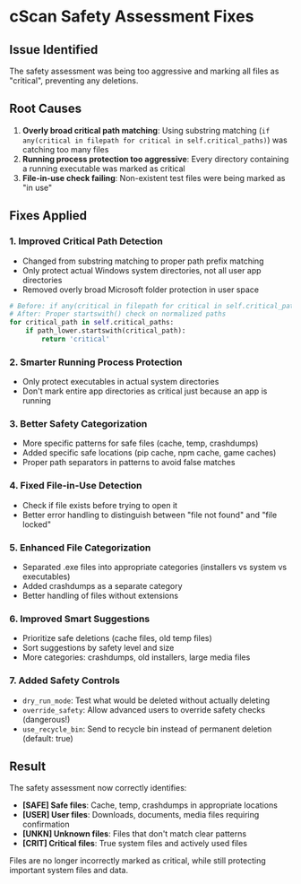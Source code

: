 # cScan Safety Assessment Fixes

## Issue Identified
The safety assessment was being too aggressive and marking all files as "critical", preventing any deletions.

## Root Causes
1. **Overly broad critical path matching**: Using substring matching (`if any(critical in filepath for critical in self.critical_paths)`) was catching too many files
2. **Running process protection too aggressive**: Every directory containing a running executable was marked as critical
3. **File-in-use check failing**: Non-existent test files were being marked as "in use"

## Fixes Applied

### 1. **Improved Critical Path Detection**
- Changed from substring matching to proper path prefix matching
- Only protect actual Windows system directories, not all user app directories
- Removed overly broad Microsoft folder protection in user space

```python
# Before: if any(critical in filepath for critical in self.critical_paths)
# After: Proper startswith() check on normalized paths
for critical_path in self.critical_paths:
    if path_lower.startswith(critical_path):
        return 'critical'
```

### 2. **Smarter Running Process Protection**
- Only protect executables in actual system directories
- Don't mark entire app directories as critical just because an app is running

### 3. **Better Safety Categorization**
- More specific patterns for safe files (cache, temp, crashdumps)
- Added specific safe locations (pip cache, npm cache, game caches)
- Proper path separators in patterns to avoid false matches

### 4. **Fixed File-in-Use Detection**
- Check if file exists before trying to open it
- Better error handling to distinguish between "file not found" and "file locked"

### 5. **Enhanced File Categorization**
- Separated .exe files into appropriate categories (installers vs system vs executables)
- Added crashdumps as a separate category
- Better handling of files without extensions

### 6. **Improved Smart Suggestions**
- Prioritize safe deletions (cache files, old temp files)
- Sort suggestions by safety level and size
- More categories: crashdumps, old installers, large media files

### 7. **Added Safety Controls**
- `dry_run_mode`: Test what would be deleted without actually deleting
- `override_safety`: Allow advanced users to override safety checks (dangerous!)
- `use_recycle_bin`: Send to recycle bin instead of permanent deletion (default: true)

## Result
The safety assessment now correctly identifies:
- **[SAFE] Safe files**: Cache, temp, crashdumps in appropriate locations
- **[USER] User files**: Downloads, documents, media files requiring confirmation  
- **[UNKN] Unknown files**: Files that don't match clear patterns
- **[CRIT] Critical files**: True system files and actively used files

Files are no longer incorrectly marked as critical, while still protecting important system files and data. 
